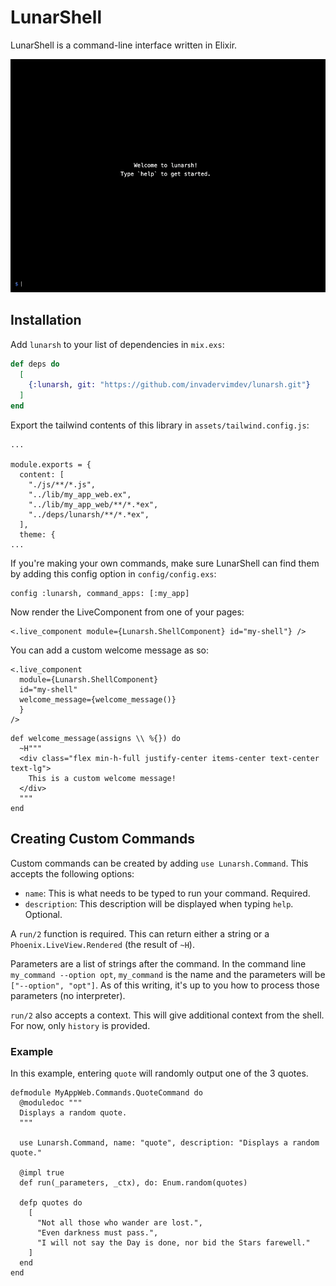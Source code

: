 # LunarShell

LunarShell is a command-line interface written in Elixir.

![Demo of LunarShell](demo.gif)

## Installation

Add `lunarsh` to your list of dependencies in `mix.exs`:

```elixir
def deps do
  [
    {:lunarsh, git: "https://github.com/invadervimdev/lunarsh.git"}
  ]
end
```

Export the tailwind contents of this library in `assets/tailwind.config.js`:

```
...

module.exports = {
  content: [
    "./js/**/*.js",
    "../lib/my_app_web.ex",
    "../lib/my_app_web/**/*.*ex",
    "../deps/lunarsh/**/*.*ex",
  ],
  theme: {
...
```

If you're making your own commands, make sure LunarShell can find them by
adding this config option in `config/config.exs`:

```
config :lunarsh, command_apps: [:my_app]
```

Now render the LiveComponent from one of your pages:

```
<.live_component module={Lunarsh.ShellComponent} id="my-shell"} />
```

You can add a custom welcome message as so:

```
<.live_component
  module={Lunarsh.ShellComponent}
  id="my-shell"
  welcome_message={welcome_message()}
  }
/>
```

```
def welcome_message(assigns \\ %{}) do
  ~H"""
  <div class="flex min-h-full justify-center items-center text-center  text-lg">
    This is a custom welcome message!
  </div>
  """
end
```

## Creating Custom Commands

Custom commands can be created by adding `use Lunarsh.Command`. This accepts
the following options:

- `name`: This is what needs to be typed to run your command. Required.
- `description`:  This description will be displayed when typing `help`.
  Optional.

A `run/2` function is required. This can return either a string or a
`Phoenix.LiveView.Rendered` (the result of `~H`).

Parameters are a list of strings after the command. In the command line
`my_command --option opt`, `my_command` is the name and the parameters will be
`["--option", "opt"]`. As of this writing, it's up to you how to process those
parameters (no interpreter).

`run/2` also accepts a context. This will give additional context from the
shell. For now, only `history` is provided.

### Example

In this example, entering `quote` will randomly output one of the 3 quotes.

```
defmodule MyAppWeb.Commands.QuoteCommand do
  @moduledoc """
  Displays a random quote.
  """

  use Lunarsh.Command, name: "quote", description: "Displays a random quote."

  @impl true
  def run(_parameters, _ctx), do: Enum.random(quotes)

  defp quotes do
    [
      "Not all those who wander are lost.",
      "Even darkness must pass.",
      "I will not say the Day is done, nor bid the Stars farewell."
    ]
  end
end
```
